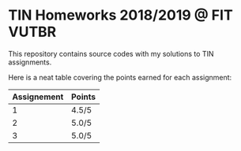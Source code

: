 # TIN Homeworks 2018/2019 @ FIT VUTBR

This repository contains source codes with my solutions to TIN assignments. 

Here is a neat table covering the points earned for each assignment:

| Assignement | Points |
|-------------|--------|
| 1           | 4.5/5  |
| 2           | 5.0/5  |
| 3           | 5.0/5  |
